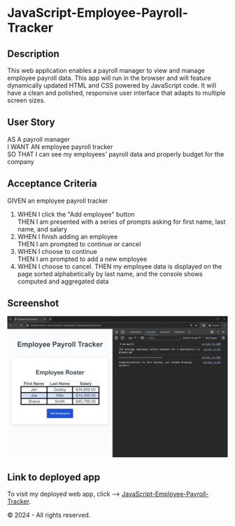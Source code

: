 # JavaScript-Employee-Payroll-Tracker

## Description
This web application enables a payroll manager to view and manage employee payroll data. This app will run in the browser and will feature dynamically updated HTML and CSS powered by JavaScript code. It will have a clean and polished, responsive user interface that adapts to multiple screen sizes.

## User Story
AS A payroll manager  
I WANT AN employee payroll tracker  
SO THAT I can see my employees' payroll data and properly budget for the company  

## Acceptance Criteria
GIVEN an employee payroll tracker  
1. WHEN I click the "Add employee" button  
THEN I am presented with a series of prompts asking for first name, last name, and salary  
2. WHEN I finish adding an employee  
THEN I am prompted to continue or cancel  
3. WHEN I choose to continue  
THEN I am prompted to add a new employee  
4. WHEN I choose to cancel. 
THEN my employee data is displayed on the page sorted alphabetically by last name, and the console shows computed and aggregated data

## Screenshot
![Screenshot of JavaScript-Employee-Payroll-Tracker app](Assets/03-javascript-homework-console-demo.png)

## Link to deployed app
To visit my deployed web app, click --> [JavaScript-Employee-Payroll-Tracker](https://ngojohn2002.github.io/JavaScript-Employee-Payroll-Tracker/Develop/).
  
  
  
  
  
&copy; 2024 - All rights reserved.